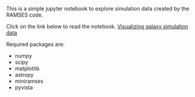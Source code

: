 This is a simple jupyter notebook to explore simulation data created by the RAMSES code. 

Click on the link below to read the notebook.
[Visualizing galaxy simulation data](./cosmo_data_viz.ipynb)

Required packages are:
- numpy
- scipy
- matplotlib
- astropy
- miniramses
- pyvista

